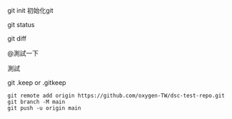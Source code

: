 git init 初始化git

git status

git diff



@測試一下

測試



git .keep or .gitkeep

```git
git remote add origin https://github.com/oxygen-TW/dsc-test-repo.git
git branch -M main
git push -u origin main
```


